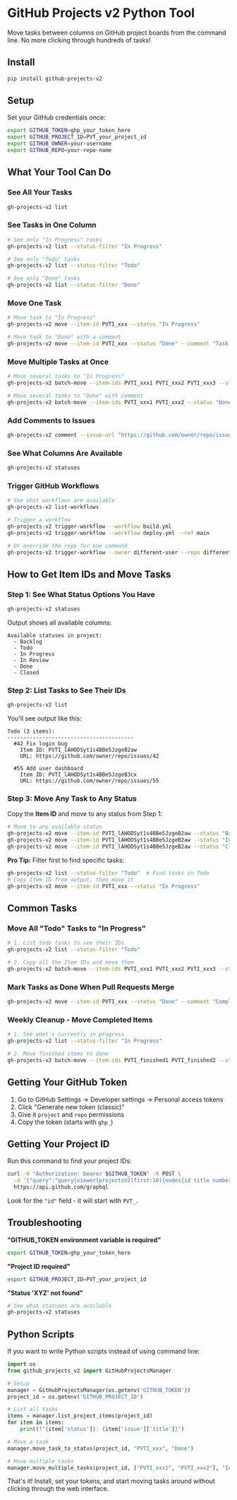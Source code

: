 # GitHub Projects v2 Python Tool

Move tasks between columns on GitHub project boards from the command line. No more clicking through hundreds of tasks!

## Install

```bash
pip install github-projects-v2
```

## Setup

Set your GitHub credentials once:

```bash
export GITHUB_TOKEN=ghp_your_token_here
export GITHUB_PROJECT_ID=PVT_your_project_id
export GITHUB_OWNER=your-username
export GITHUB_REPO=your-repo-name
```

## What Your Tool Can Do

### See All Your Tasks
```bash
gh-projects-v2 list
```

### See Tasks in One Column
```bash
# See only "In Progress" tasks
gh-projects-v2 list --status-filter "In Progress"

# See only "Todo" tasks  
gh-projects-v2 list --status-filter "Todo"

# See only "Done" tasks
gh-projects-v2 list --status-filter "Done"
```

### Move One Task
```bash
# Move task to "In Progress"
gh-projects-v2 move --item-id PVTI_xxx --status "In Progress"

# Move task to "Done" with a comment
gh-projects-v2 move --item-id PVTI_xxx --status "Done" --comment "Task completed"
```

### Move Multiple Tasks at Once
```bash
# Move several tasks to "In Progress"
gh-projects-v2 batch-move --item-ids PVTI_xxx1 PVTI_xxx2 PVTI_xxx3 --status "In Progress"

# Move several tasks to "Done" with comment
gh-projects-v2 batch-move --item-ids PVTI_xxx1 PVTI_xxx2 --status "Done" --comment "All finished"
```

### Add Comments to Issues
```bash
gh-projects-v2 comment --issue-url "https://github.com/owner/repo/issues/123" --message "Progress update"
```

### See What Columns Are Available
```bash
gh-projects-v2 statuses
```

### Trigger GitHub Workflows
```bash
# See what workflows are available
gh-projects-v2 list-workflows

# Trigger a workflow
gh-projects-v2 trigger-workflow --workflow build.yml
gh-projects-v2 trigger-workflow --workflow deploy.yml --ref main

# Or override the repo for one command
gh-projects-v2 trigger-workflow --owner different-user --repo different-repo --workflow build.yml
```

## How to Get Item IDs and Move Tasks

### Step 1: See What Status Options You Have
```bash
gh-projects-v2 statuses
```
Output shows all available columns:
```
Available statuses in project:
  - Backlog
  - Todo
  - In Progress  
  - In Review
  - Done
  - Closed
```

### Step 2: List Tasks to See Their IDs
```bash
gh-projects-v2 list
```
You'll see output like this:
```
Todo (3 items):
----------------------------------------
  #42 Fix login bug
    Item ID: PVTI_lAHODSyt1s4BBe5JzgeB2aw
    URL: https://github.com/owner/repo/issues/42

  #55 Add user dashboard  
    Item ID: PVTI_lAHODSyt1s4BBe5JzgeB3cx
    URL: https://github.com/owner/repo/issues/55
```

### Step 3: Move Any Task to Any Status
Copy the **Item ID** and move to any status from Step 1:
```bash
# Move to any available status
gh-projects-v2 move --item-id PVTI_lAHODSyt1s4BBe5JzgeB2aw --status "Backlog"
gh-projects-v2 move --item-id PVTI_lAHODSyt1s4BBe5JzgeB2aw --status "In Review"  
gh-projects-v2 move --item-id PVTI_lAHODSyt1s4BBe5JzgeB2aw --status "Closed"
```

**Pro Tip:** Filter first to find specific tasks:
```bash
gh-projects-v2 list --status-filter "Todo"  # Find tasks in Todo
# Copy Item ID from output, then move it
gh-projects-v2 move --item-id PVTI_xxx --status "In Progress"
```

## Common Tasks

### Move All "Todo" Tasks to "In Progress"
```bash
# 1. List todo tasks to see their IDs
gh-projects-v2 list --status-filter "Todo"

# 2. Copy all the Item IDs and move them
gh-projects-v2 batch-move --item-ids PVTI_xxx1 PVTI_xxx2 PVTI_xxx3 --status "In Progress" --comment "Starting sprint work"
```

### Mark Tasks as Done When Pull Requests Merge
```bash
gh-projects-v2 move --item-id PVTI_xxx --status "Done" --comment "Completed via PR #123"
```

### Weekly Cleanup - Move Completed Items
```bash
# 1. See what's currently in progress
gh-projects-v2 list --status-filter "In Progress"

# 2. Move finished items to done
gh-projects-v2 batch-move --item-ids PVTI_finished1 PVTI_finished2 --status "Done" --comment "Weekly cleanup"
```

## Getting Your GitHub Token

1. Go to GitHub Settings → Developer settings → Personal access tokens
2. Click "Generate new token (classic)"
3. Give it `project` and `repo` permissions
4. Copy the token (starts with `ghp_`)

## Getting Your Project ID

Run this command to find your project IDs:
```bash
curl -H "Authorization: bearer $GITHUB_TOKEN" -X POST \
  -d '{"query":"query{viewer{projectsV2(first:10){nodes{id title number}}}}"}' \
  https://api.github.com/graphql
```

Look for the `"id"` field - it will start with `PVT_`.

## Troubleshooting

**"GITHUB_TOKEN environment variable is required"**
```bash
export GITHUB_TOKEN=ghp_your_token_here
```

**"Project ID required"**  
```bash
export GITHUB_PROJECT_ID=PVT_your_project_id
```

**"Status 'XYZ' not found"**
```bash
# See what statuses are available
gh-projects-v2 statuses
```

## Python Scripts

If you want to write Python scripts instead of using command line:

```python
import os
from github_projects_v2 import GitHubProjectsManager

# Setup
manager = GitHubProjectsManager(os.getenv('GITHUB_TOKEN'))
project_id = os.getenv('GITHUB_PROJECT_ID')

# List all tasks
items = manager.list_project_items(project_id)
for item in items:
    print(f"{item['status']}: {item['issue']['title']}")

# Move a task
manager.move_task_to_status(project_id, "PVTI_xxx", "Done")

# Move multiple tasks
manager.move_multiple_tasks(project_id, ["PVTI_xxx1", "PVTI_xxx2"], "In Progress", "Starting work")
```

That's it! Install, set your tokens, and start moving tasks around without clicking through the web interface.